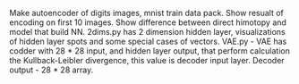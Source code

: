 Make autoencoder of digits images, mnist train data pack.
Show resualt of encoding on first 10 images.
Show difference between direct himotopy and model that build NN.
2dims.py has 2 dimension hidden layer, visualizations of hidden layer spots and some special cases of vectors.
VAE.py - VAE has codder with 28 * 28 input, and hidden layer output, that perform calculation the Kullback-Leibler divergence,
this value is decoder input layer. Decoder output - 28 * 28 array.